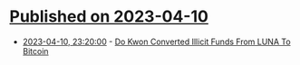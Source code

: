 # [Published on 2023-04-10](index.md)

* [2023-04-10, 23:20:00](https://news.slashdot.org/story/23/04/10/2044210/do-kwon-converted-illicit-funds-from-luna-to-bitcoin?utm_source=rss1.0mainlinkanon&utm_medium=feed) - [Do Kwon Converted Illicit Funds From LUNA To Bitcoin](https://news.slashdot.org/story/23/04/10/2044210/do-kwon-converted-illicit-funds-from-luna-to-bitcoin?utm_source=rss1.0mainlinkanon&utm_medium=feed)
